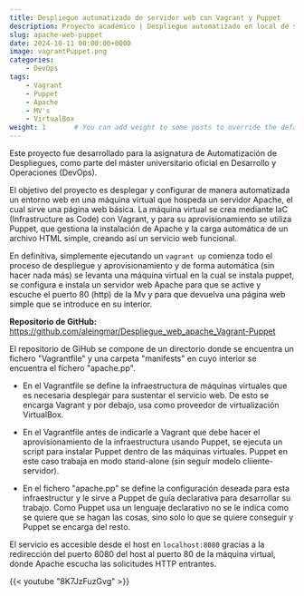 ```yaml
---
title: Despliegue automatizado de servidor web con Vagrant y Puppet
description: Proyecto académico | Despliegue automatizado en local de servidor web Apache utilizando Vagrant y Puppet.
slug: apache-web-puppet
date: 2024-10-11 00:00:00+0000
image: vagrantPuppet.png
categories:
    - DevOps
tags:
    - Vagrant
    - Puppet
    - Apache
    - MV's
    - VirtualBox
weight: 1       # You can add weight to some posts to override the default sorting (date descending)
---
```


Este proyecto fue desarrollado para la asignatura de Automatización de Despliegues, como parte del máster universitario oficial en Desarrollo y Operaciones (DevOps).

El objetivo del proyecto es desplegar y configurar de manera automatizada un entorno web en una máquina virtual que hospeda un servidor Apache, el cual sirve una página web básica. La máquina virtual se crea mediante IaC (Infrastructure as Code) con Vagrant, y para su aprovisionamiento se utiliza Puppet, que gestiona la instalación de Apache y la carga automática de un archivo HTML simple, creando así un servicio web funcional.

En definitiva, simplemente ejecutando un `vagrant up` comienza todo el proceso de despliegue y aprovisionamiento y de forma automática (sin hacer nada más) se levanta una máquina virtual en la cual se instala puppet, se configura e instala un servidor web Apache para que se active y escuche el puerto 80 (http) de la Mv y para que devuelva una página web simple que se introduce en su interior.

**Repositorio de GitHub:** https://github.com/aleingmar/Despliegue_web_apache_Vagrant-Puppet


El repositorio de GiHub se compone de un directorio donde se encuentra un fichero "Vagrantfile" y una carpeta "manifests" en cuyo interior se encuentra el fichero "apache.pp".

- En el Vagrantfile se define la infraestructura de máquinas virtuales que es necesaria desplegar para sustentar el servicio web. De esto se encarga Vagrant y por debajo, usa como proveedor de virtualización VirtualBox.

 - En el Vagrantfile antes de indicarle a Vagrant que debe hacer el aprovisionamiento de la infraestructura usando Puppet, se ejecuta un script para instalar Puppet dentro de las máquinas virtuales. Puppet en este caso trabaja en modo stand-alone (sin seguir modelo cliiente-servidor).

- En el fichero "apache.pp" se define la configuración deseada para esta infraestructur y le sirve a Puppet de guía declarativa para desarrollar su trabajo. Como Puppet usa un lenguaje declarativo no se le indica como se quiere que se hagan las cosas, sino solo lo que se quiere conseguir y Puppet se encarga del resto.


El servicio es accesible desde el host en `localhost:8080` gracias a la redirección del puerto 8080 del host al puerto 80 de la máquina virtual, donde Apache escucha las solicitudes HTTP entrantes.

{{< youtube "8K7JzFuzGvg" >}}
